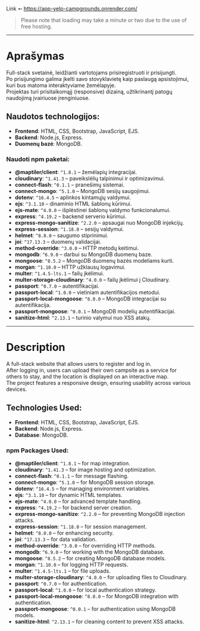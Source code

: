 Link ➵ https://app-yelp-campgrounds.onrender.com/
> Please note that loading may take a minute or two due to the use of free hosting.
---
# Aprašymas
Full-stack svetainė, leidžianti vartotojams prisiregistruoti ir prisijungti.  
Po prisijungimo galima įkelti savo stovyklavietę kaip paslaugą apsistojimui, kuri bus matoma interaktyviame žemėlapyje.  
Projektas turi prisitaikomąjį (responsive) dizainą, užtikrinantį patogų naudojimą įvairiuose įrenginiuose.  

## Naudotos technologijos:
- **Frontend**: HTML, CSS, Bootstrap, JavaScript, EJS.
- **Backend**: Node.js, Express.
- **Duomenų bazė**: MongoDB.

### Naudoti npm paketai:
- **@maptiler/client**: `^1.8.1` – žemėlapių integracijai.
- **cloudinary**: `^1.41.3` – paveikslėlių talpinimui ir optimizavimui.
- **connect-flash**: `^0.1.1` – pranešimų sistemai.
- **connect-mongo**: `^5.1.0` – MongoDB sesijų saugojimui.
- **dotenv**: `^16.4.5` – aplinkos kintamųjų valdymui.
- **ejs**: `^3.1.10` – dinaminio HTML šablonų kūrimui.
- **ejs-mate**: `^4.0.0` – išplėstinei šablonų valdymo funkcionalumui.
- **express**: `^4.19.2` – backend serverio kūrimui.
- **express-mongo-sanitize**: `^2.2.0` – apsaugai nuo MongoDB injekcijų.
- **express-session**: `^1.18.0` – sesijų valdymui.
- **helmet**: `^8.0.0` – saugumo stiprinimui.
- **joi**: `^17.13.3` – duomenų validacijai.
- **method-override**: `^3.0.0` – HTTP metodų keitimui.
- **mongodb**: `^6.9.0` – darbui su MongoDB duomenų baze.
- **mongoose**: `^8.5.2` – MongoDB duomenų bazės modeliams kurti.
- **morgan**: `^1.10.0` – HTTP užklausų logavimui.
- **multer**: `^1.4.5-lts.1` – failų įkėlimui.
- **multer-storage-cloudinary**: `^4.0.0` – failų įkėlimui į Cloudinary.
- **passport**: `^0.7.0` – autentifikacijai.
- **passport-local**: `^1.0.0` – vietiniam autentifikacijos metodui.
- **passport-local-mongoose**: `^8.0.0` – MongoDB integracijai su autentifikacija.
- **passport-mongoose**: `^0.0.1` – MongoDB modelių autentifikacijai.
- **sanitize-html**: `^2.13.1` – turinio valymui nuo XSS atakų.

---

# Description
A full-stack website that allows users to register and log in.  
After logging in, users can upload their own campsite as a service for others to stay, and the location is displayed on an interactive map.  
The project features a responsive design, ensuring usability across various devices.

## Technologies Used:
- **Frontend**: HTML, CSS, Bootstrap, JavaScript, EJS.
- **Backend**: Node.js, Express.
- **Database**: MongoDB.

### npm Packages Used:
- **@maptiler/client**: `^1.8.1` – for map integration.
- **cloudinary**: `^1.41.3` – for image hosting and optimization.
- **connect-flash**: `^0.1.1` – for message flashing.
- **connect-mongo**: `^5.1.0` – for MongoDB session storage.
- **dotenv**: `^16.4.5` – for managing environment variables.
- **ejs**: `^3.1.10` – for dynamic HTML templates.
- **ejs-mate**: `^4.0.0` – for advanced template handling.
- **express**: `^4.19.2` – for backend server creation.
- **express-mongo-sanitize**: `^2.2.0` – for preventing MongoDB injection attacks.
- **express-session**: `^1.18.0` – for session management.
- **helmet**: `^8.0.0` – for enhancing security.
- **joi**: `^17.13.3` – for data validation.
- **method-override**: `^3.0.0` – for overriding HTTP methods.
- **mongodb**: `^6.9.0` – for working with the MongoDB database.
- **mongoose**: `^8.5.2` – for creating MongoDB database models.
- **morgan**: `^1.10.0` – for logging HTTP requests.
- **multer**: `^1.4.5-lts.1` – for file uploads.
- **multer-storage-cloudinary**: `^4.0.0` – for uploading files to Cloudinary.
- **passport**: `^0.7.0` – for authentication.
- **passport-local**: `^1.0.0` – for local authentication strategy.
- **passport-local-mongoose**: `^8.0.0` – for MongoDB integration with authentication.
- **passport-mongoose**: `^0.0.1` – for authentication using MongoDB models.
- **sanitize-html**: `^2.13.1` – for cleaning content to prevent XSS attacks.
